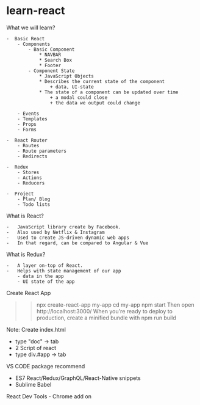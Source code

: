 # learn-react

What we will learn?

	-  Basic React
		- Components
			- Basic Component
				* NAVBAR
				* Search Box
				* Footer
			- Component State
				* JavaScript Objects
				* Describes the current state of the component
					+ data, UI-state
				* The state of a component can be updated over time
					+ a modal could close
					+ the data we output could change

		- Events
		- Templates
		- Props
		- Forms

	-  React Router
		- Routes
		- Route parameters
		- Redirects

	-  Redux
		- Stores
		- Actions
		- Reducers

	-  Project
		- Plan/ Blog
		- Todo lists

What is React?

	-	JavaScript library create by Facebook.
	-	Also used by Netflix & Instagram
	-	Used to create JS-driven dynamic web apps
	-	In that regard, can be compared to Angular & Vue

What is Redux?

	-	A layer on-top of React.
	-	Helps with state management of our app
		- data in the app
		- UI state of the app

Create React App
>>npx create-react-app my-app
>>cd my-app
>>npm start
Then open http://localhost:3000/
When you're ready to deploy to production, create a minified bundle with 
>>npm run build

Note:
Create index.html
- type "doc" -> tab
- 2 Script of react
- type div.#app -> tab

VS CODE package recommend
- ES7 React/Redux/GraphQL/React-Native snippets
- Sublime Babel

React Dev Tools - Chrome add on

